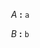 &emsp;&emsp;<a name="A"></a>*A* **:** <a name="A-ph_p3jt-"></a>`` a ``  
  
&emsp;&emsp;<a name="B"></a>*B* **:** <a name="B-ayxoiyyq"></a>`` b ``  
  
